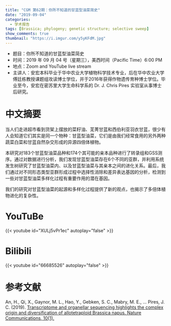 ```yaml
---
title: "CGM 第62期：你所不知道的甘蓝型油菜简史"
date: "2019-09-04"
categories:
  - 学术报告
tags: [Brassica; phylogeny; genetic structure; selective sweep]
show_comments: true
thumbnail: "https://i.imgur.com/y5yKFdM.jpg"
---
```



- 题目：你所不知道的甘蓝型油菜简史
- 时间：2019 年 09 月 04 号（星期三），美西时间（Pacific Time）6:00 PM
- 地点：Zoom and YouTube live stream
- 主讲人：安宏本科毕业于华中农业大学植物科学技术专业，后在华中农业大学傅廷栋教授课题组攻读博士学位，并于2016年获得作物遗传育种博士学位。毕业至今，安宏在密苏里大学生命科学系的 Dr. J. Chris Pires 实验室从事博士后研究。

# 中文摘要

当人们走进超市看到货架上摆放的菜籽油、芜菁甘蓝和西伯利亚羽衣甘蓝，很少有人会知道它们其实是同一个物种：甘蓝型油菜，它们是由我们经常食用的另外两种蔬菜白菜和甘蓝自然杂交形成的异源四倍体植物。

本研究对183个甘蓝型油菜品种和174个其可能的亲本品种进行了转录组和GSS测序。通过对数据进行分析，我们发现甘蓝型油菜存在6个不同的亚群，并利用系统发生树研究了甘蓝型油菜内、以及甘蓝型油菜与其亲本之间的进化关系。最后，我们通过对不同形态类型亚群形成过程中选择性消除和差异表达基因的分析，检测到一些对甘蓝型油菜多样化过程有重要作用的潜在基因。

我们的研究对甘蓝型油菜的起源和多样化过程提供了新的观点，也揭示了多倍体植物进化的复杂性。

# YouTuBe

{{< youtube id="XULj5vPr1ec" autoplay="false" >}}

# Bilibili

{{< youtube id="66685526" autoplay="false" >}}

# 参考文献

An, H., Qi, X., Gaynor, M. L., Hao, Y., Gebken, S. C., Mabry, M. E., … Pires, J. C. (2019). [Transcriptome and organellar sequencing highlights the complex origin and diversification of allotetraploid Brassica napus. Nature Communications, 10(1).](https://doi.org/10.1038/s41467-019-10757-1) 

